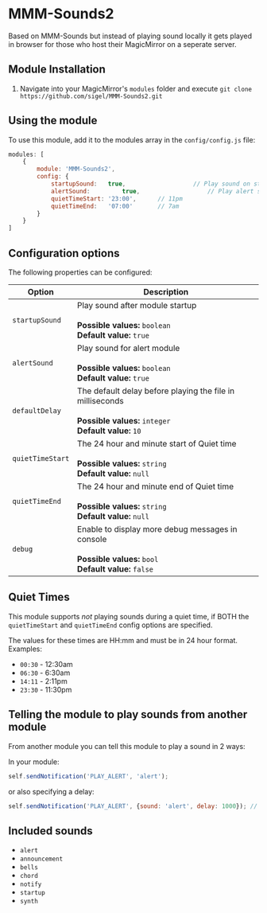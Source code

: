 # MMM-Sounds2
Based on MMM-Sounds but instead of playing sound locally it gets played in browser for those who host their MagicMirror on a seperate server.

## Module Installation
1. Navigate into your MagicMirror's `modules` folder and execute `git clone https://github.com/sigel/MMM-Sounds2.git`


## Using the module

To use this module, add it to the modules array in the `config/config.js` file:

````javascript
modules: [
	{
		module: 'MMM-Sounds2',
		config: {
			startupSound:   true,					// Play sound on startup
			alertSound:			true,					// Play alert sound when alert module is triggered
			quietTimeStart: '23:00',      // 11pm
			quietTimeEnd:   '07:00'       // 7am
		}
	}
]
````


## Configuration options

The following properties can be configured:

<table width="100%">
	<thead>
		<tr>
			<th>Option</th>
			<th width="100%">Description</th>
		</tr>
	<thead>
	<tbody>
		<tr>
			<td><code>startupSound</code></td>
			<td>Play sound after module startup<br>
				<br><b>Possible values:</b> <code>boolean</code>
				<br><b>Default value:</b> <code>true</code>
			</td>
		</tr>
		<tr>
			<td><code>alertSound</code></td>
			<td>Play sound for alert module<br>
				<br><b>Possible values:</b> <code>boolean</code>
				<br><b>Default value:</b> <code>true</code>
			</td>
		</tr>
		<tr>
			<td><code>defaultDelay</code></td>
			<td>The default delay before playing the file in milliseconds<br>
				<br><b>Possible values:</b> <code>integer</code>
				<br><b>Default value:</b> <code>10</code>
			</td>
		</tr>
		<tr>
			<td><code>quietTimeStart</code></td>
			<td>The 24 hour and minute start of Quiet time<br>
				<br><b>Possible values:</b> <code>string</code>
				<br><b>Default value:</b> <code>null</code>
			</td>
		</tr>
		<tr>
			<td><code>quietTimeEnd</code></td>
			<td>The  24 hour and minute end of Quiet time<br>
				<br><b>Possible values:</b> <code>string</code>
				<br><b>Default value:</b> <code>null</code>
			</td>
		</tr>
		<tr>
			<td><code>debug</code></td>
			<td>Enable to display more debug messages in console<br>
				<br><b>Possible values:</b> <code>bool</code>
				<br><b>Default value:</b> <code>false</code>
			</td>
		</tr>
	</tbody>
</table>


## Quiet Times

This module supports *not* playing sounds during a quiet time, if BOTH the `quietTimeStart` and `quietTimeEnd` config
options are specified.

The values for these times are HH:mm and must be in 24 hour format. Examples:

- `00:30` - 12:30am
- `06:30` - 6:30am
- `14:11` - 2:11pm
- `23:30` - 11:30pm


## Telling the module to play sounds from another module

From another module you can tell this module to play a sound in 2 ways:

In your module:

```javascript
self.sendNotification('PLAY_ALERT', 'alert');
```

or also specifying a delay:

```javascript
self.sendNotification('PLAY_ALERT', {sound: 'alert', delay: 1000}); // 1 second delay
```


## Included sounds

- `alert`
- `announcement`
- `bells`
- `chord`
- `notify`
- `startup`
- `synth`
